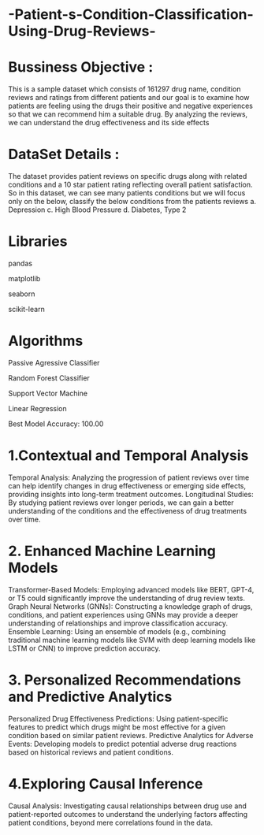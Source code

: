 # -Patient-s-Condition-Classification-Using-Drug-Reviews-
# Bussiness Objective :
This is a sample dataset which consists of 161297 drug name, condition reviews and ratings from different patients and our goal is to examine how
patients are feeling using the drugs their positive and negative experiences so that we can recommend him a suitable drug. By analyzing the
reviews, we can understand the drug effectiveness and its side effects
#  DataSet Details :
The dataset provides patient reviews on specific drugs along with related conditions and a 10
star patient rating reflecting overall patient satisfaction.
So in this dataset, we can see many patients conditions but we will focus only on the below,
classify the below conditions from the patients reviews
a. Depression
c. High Blood Pressure
d. Diabetes, Type 2
# Libraries
pandas

matplotlib

seaborn

scikit-learn
# Algorithms
Passive Agressive Classifier

Random Forest Classifier

Support Vector Machine 

Linear  Regression

Best Model Accuracy: 100.00

# 1.Contextual and Temporal Analysis
Temporal Analysis: Analyzing the progression of patient reviews over time can help identify changes in drug effectiveness or emerging side effects, providing insights into long-term treatment outcomes.
Longitudinal Studies: By studying patient reviews over longer periods, we can gain a better understanding of the conditions and the effectiveness of drug treatments over time.
# 2. Enhanced Machine Learning Models
Transformer-Based Models: Employing advanced models like BERT, GPT-4, or T5 could significantly improve the understanding of drug review texts.
Graph Neural Networks (GNNs): Constructing a knowledge graph of drugs, conditions, and patient experiences using GNNs may provide a deeper understanding of relationships and improve classification accuracy.
Ensemble Learning: Using an ensemble of models (e.g., combining traditional machine learning models like SVM with deep learning models like LSTM or CNN) to improve prediction accuracy.
# 3. Personalized Recommendations and Predictive Analytics
Personalized Drug Effectiveness Predictions: Using patient-specific features to predict which drugs might be most effective for a given condition based on similar patient reviews.
Predictive Analytics for Adverse Events: Developing models to predict potential adverse drug reactions based on historical reviews and patient conditions.
# 4.Exploring Causal Inference
Causal Analysis: Investigating causal relationships between drug use and patient-reported outcomes to understand the underlying factors affecting patient conditions, beyond mere correlations found in the data.
